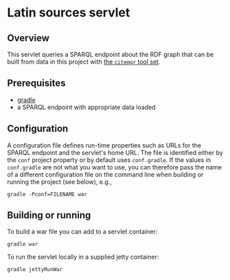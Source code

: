 # Latin sources servlet #

## Overview ##


This servlet queries a SPARQL endpoint about the RDF graph that can be built from data in this project with [the `citemgr` tool set][1].


## Prerequisites ##


- [gradle][2]
- a SPARQL endpoint with appropriate data loaded

[1]: https://github.com/neelsmith/citemgr

[2]: http://www.gradle.org/

## Configuration ##

A configuration file defines run-time properties such as URLs for the SPARQL endpoint and the servlet's home URL.  The file is identified either by the `conf` project property or by default uses `conf.gradle`.  If the values in `conf.gradle` are not what you want to use, you can therefore pass the name of a different configuration file on the command line when building or running the project (see below), e.g.,

    gradle -Pconf=FILENAME war


## Building or running ##


To build a war file you can add to a servlet container:

    gradle war


To run the servlet locally in a supplied jetty container:

    gradle jettyRunWar

